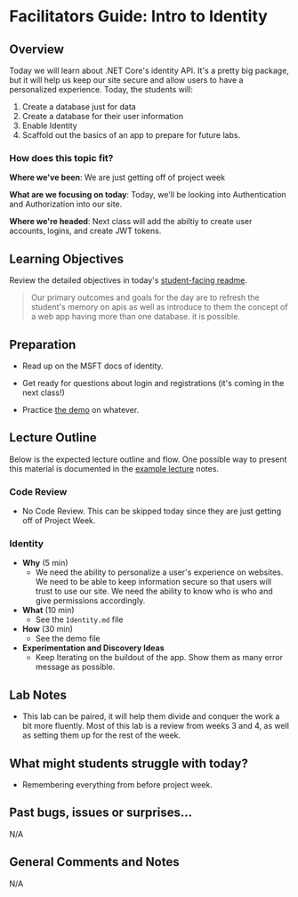 # Facilitators Guide: Intro to Identity

## Overview

Today we will learn about .NET Core's identity API. It's a pretty big package, but it will help us keep our site secure and allow users to have a personalized experience. Today, the students will:

1. Create a database just for data
2. Create a database for their user information
3. Enable Identity
4. Scaffold out the basics of an app to prepare for future labs.

### How does this topic fit?

**Where we've been**:
We are just getting off of project week

**What are we focusing on today**:
Today, we'll be looking into Authentication and Authorization into our site. 

**Where we're headed**:
Next class will add the abiltiy to create user accounts, logins, and create JWT tokens. 

## Learning Objectives

Review the detailed objectives in today's [student-facing readme](../README.md).

> Our primary outcomes and goals for the day are to refresh the student's memory on apis as well as introduce to them the concept of a web app having more than one database. it is possible. 

## Preparation

- Read up on the MSFT docs of identity.
- Get ready for questions about login and registrations (it's coming in the next class!)

- Practice [the demo](../demo/demo-name) on whatever.

## Lecture Outline

Below is the expected lecture outline and flow. One possible way to present this material is documented in the [example lecture](../LECTURE-NOTES.md) notes.

### Code Review

- No Code Review. This can be skipped today since they are just getting off of Project Week. 

### Identity

- **Why** (5 min)
  - We need the ability to personalize a user's experience on websites. We need to be able to keep information secure so that users will trust to use our site. We need the ability to know who is who and give permissions accordingly. 
- **What** (10 min)
  - See the `Identity.md` file
- **How** (30 min)
  - See the demo file
- **Experimentation and Discovery Ideas**
  - Keep Iterating on the buildout of the app. Show them as many error message as possible. 

## Lab Notes

- This lab can be paired, it will help them divide and conquer the work a bit more fluently.  Most of this lab is a review from weeks 3 and 4, as well as setting them up for the rest of the week. 

## What might students struggle with today?

- Remembering everything from before project week.

## Past bugs, issues or surprises...
N/A

## General Comments and Notes
N/A
